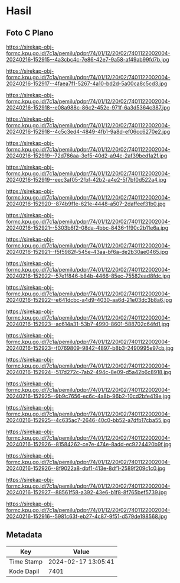 # Hasil

## Foto C Plano

https://sirekap-obj-formc.kpu.go.id/7c1a/pemilu/pdpr/74/01/12/20/02/7401122002004-20240216-152915--4a3cbc4c-7e86-42e7-9a58-af49ab99fd7b.jpg

https://sirekap-obj-formc.kpu.go.id/7c1a/pemilu/pdpr/74/01/12/20/02/7401122002004-20240216-152917--4faea7f1-5267-4a10-bd2d-5a00ca8c5cd3.jpg

https://sirekap-obj-formc.kpu.go.id/7c1a/pemilu/pdpr/74/01/12/20/02/7401122002004-20240216-152918--e08a988c-86c2-452e-971f-6a3d5364c387.jpg

https://sirekap-obj-formc.kpu.go.id/7c1a/pemilu/pdpr/74/01/12/20/02/7401122002004-20240216-152918--4c5c3ed4-4849-4fb1-9a8d-ef06cc6270e2.jpg

https://sirekap-obj-formc.kpu.go.id/7c1a/pemilu/pdpr/74/01/12/20/02/7401122002004-20240216-152919--72d786aa-3ef5-40d2-a94c-2af39bed1a2f.jpg

https://sirekap-obj-formc.kpu.go.id/7c1a/pemilu/pdpr/74/01/12/20/02/7401122002004-20240216-152919--eec3af05-2fbf-42b2-a4e2-5f7bf0d522a4.jpg

https://sirekap-obj-formc.kpu.go.id/7c1a/pemilu/pdpr/74/01/12/20/02/7401122002004-20240216-152920--874b9f1e-621e-4448-a507-2daffeef31b0.jpg

https://sirekap-obj-formc.kpu.go.id/7c1a/pemilu/pdpr/74/01/12/20/02/7401122002004-20240216-152921--5303b6f2-08da-4bbc-8436-1f90c2b11e6a.jpg

https://sirekap-obj-formc.kpu.go.id/7c1a/pemilu/pdpr/74/01/12/20/02/7401122002004-20240216-152921--f5f5982f-545e-43aa-bf6a-de2b30ae0465.jpg

https://sirekap-obj-formc.kpu.go.id/7c1a/pemilu/pdpr/74/01/12/20/02/7401122002004-20240216-152922--57e1f846-b84b-4466-85ec-75582ead8fdc.jpg

https://sirekap-obj-formc.kpu.go.id/7c1a/pemilu/pdpr/74/01/12/20/02/7401122002004-20240216-152922--e641dcbc-a4d9-4030-aa6d-21e03dc3b8a6.jpg

https://sirekap-obj-formc.kpu.go.id/7c1a/pemilu/pdpr/74/01/12/20/02/7401122002004-20240216-152923--ac614a31-53b7-4990-8601-588702c64fd1.jpg

https://sirekap-obj-formc.kpu.go.id/7c1a/pemilu/pdpr/74/01/12/20/02/7401122002004-20240216-152923--f0769809-9842-4897-b8b3-2490995e97cb.jpg

https://sirekap-obj-formc.kpu.go.id/7c1a/pemilu/pdpr/74/01/12/20/02/7401122002004-20240216-152924--517d272c-7ab2-494c-8e09-d5a42b6c8918.jpg

https://sirekap-obj-formc.kpu.go.id/7c1a/pemilu/pdpr/74/01/12/20/02/7401122002004-20240216-152925--9b9c7656-ec6c-4a8b-96b2-10cd2bfe419e.jpg

https://sirekap-obj-formc.kpu.go.id/7c1a/pemilu/pdpr/74/01/12/20/02/7401122002004-20240216-152925--4c635ac7-2646-40c0-bb52-a7dfb17cba55.jpg

https://sirekap-obj-formc.kpu.go.id/7c1a/pemilu/pdpr/74/01/12/20/02/7401122002004-20240216-152926--81584262-ce7e-474e-8add-ec9224420b9f.jpg

https://sirekap-obj-formc.kpu.go.id/7c1a/pemilu/pdpr/74/01/12/20/02/7401122002004-20240216-152926--8f9022a8-dbf1-413e-8df1-2589f209c1c0.jpg

https://sirekap-obj-formc.kpu.go.id/7c1a/pemilu/pdpr/74/01/12/20/02/7401122002004-20240216-152927--88561f58-a392-43e6-b1f8-8f765bef5739.jpg

https://sirekap-obj-formc.kpu.go.id/7c1a/pemilu/pdpr/74/01/12/20/02/7401122002004-20240216-152916--5981c63f-eb27-4c87-9f51-d579de198568.jpg


## Metadata

| Key        | Value               |
| ---------- | ------------------- |
| Time Stamp | 2024-02-17 13:05:41 |
| Kode Dapil | 7401                |



